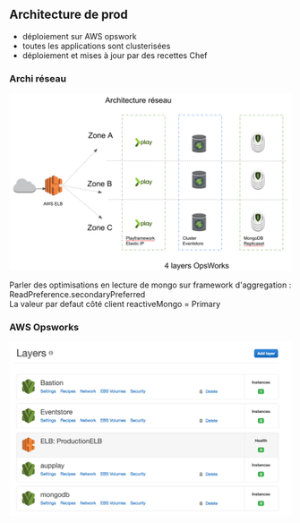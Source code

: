## Architecture de prod

* déploiement sur AWS opswork
* toutes les applications sont clusterisées
* déploiement et mises à jour par des recettes Chef   



### Archi réseau

![](images/archi-reseau.png)

<aside class="notes">
Parler  des optimisations en lecture de mongo sur framework d'aggregation : ReadPreference.secondaryPreferred<br/>
La valeur par defaut côté client reactiveMongo = Primary
</aside>



### AWS Opsworks 

![](images/opsworks-layers.png)
